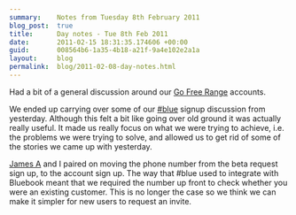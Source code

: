 ```yaml
---
summary:    Notes from Tuesday 8th February 2011
blog_post:  true
title:      Day notes - Tue 8th Feb 2011
date:       2011-02-15 18:31:35.174606 +00:00
guid:       008564b6-1a35-4b18-a21f-9a4e102e2a1a
layout:     blog
permalink:  blog/2011-02-08-day-notes.html
---
```

Had a bit of a general discussion around our [Go Free Range](http://gofreerange.com/) accounts.

We ended up carrying over some of our [#blue](https://hashblue.com/) signup discussion from yesterday.  Although this felt a bit like going over old ground it was actually really useful.  It made us really focus on what we were trying to achieve, i.e. the problems we were trying to solve, and allowed us to get rid of some of the stories we came up with yesterday.

[James A](http://interblah.net/) and I paired on moving the phone number from the beta request sign up, to the account sign up.  The way that #blue used to integrate with Bluebook meant that we required the number up front to check whether you were an existing customer.  This is no longer the case so we think we can make it simpler for new users to request an invite.
